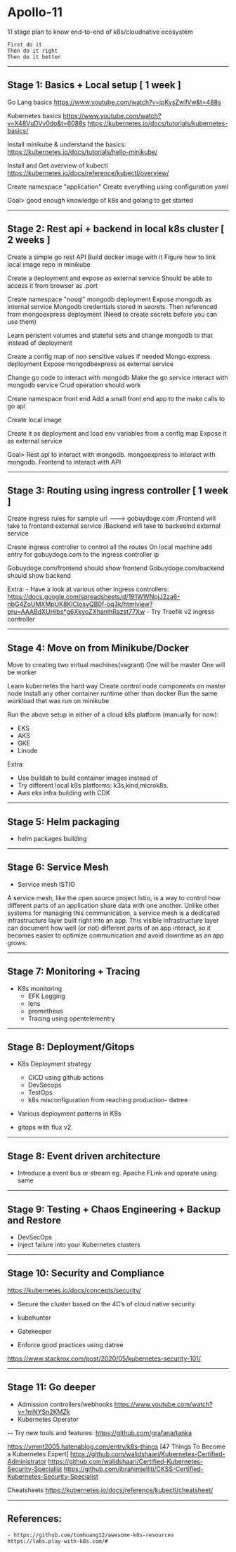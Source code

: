 # Apollo-11

11 stage plan to know end-to-end of k8s/cloudnative ecosystem

```
First do it
Then do it right
Then do it better
```

--------------------------------
Stage 1: Basics + Local setup [ 1 week ]
--------------------------------

Go Lang basics
https://www.youtube.com/watch?v=jpKysZwllVw&t=488s

Kubernetes basics
https://www.youtube.com/watch?v=X48VuDVv0do&t=6088s
https://kubernetes.io/docs/tutorials/kubernetes-basics/

Install minikube & understand the basics:
https://kubernetes.io/docs/tutorials/hello-minikube/

Install and Get overview of kubectl
https://kubernetes.io/docs/reference/kubectl/overview/

Create namespace "application"
Create everything using configuration yaml

Goal> good enough knowledge of k8s and golang to get started

--------------------------------
Stage 2: Rest api + backend in local k8s cluster [ 2 weeks ]
--------------------------------

Create a simple go rest API
Build docker image with it
Figure how to link local image repo in minikube 

Create a deployment and expose as external service
Should be able to access it from browser as <externalip>.port

Create namespace "nosql"
mongodb deployment
Expose mongodb as internal service
Mongodb credentials stored in secrets.
Then referenced from mongoexpress deployment
(Need to create secrets before you can use them)

Learn peristent volumes and stateful sets and change mongodb to that instead of deployment

Create a config map of non sensitive values if needed
Mongo express deployment
Expose mongodbexpress as external service

Change go code to interact with mongodb
Make the go service interact with mongodb service
Crud operation should work 


Create namespace front end
Add a small front end app to the make calls to go api

Create local image

Create it as deployment and load env variables from a config map
Expose it as external service


Goal> Rest api to interact with mongodb. mongoexpress to interact with mongodb. Frontend to interact with API

--------------------------------
Stage 3: Routing using ingress controller [ 1 week ]
--------------------------------

Create ingress rules for sample url ---> gobuydoge.com
/Frontend will take to frontend external service
/Backend will take to backeelnd external service


Create ingress controller to control all the routes
On local machine add entry for gobuydoge.com to the ingress controller ip

Gobuydoge.com/frontend should show frontend
Gobuydoge.com/backend should show backend


Extra:
	- Have a look at various other ingress controllers: https://docs.google.com/spreadsheets/d/191WWNpjJ2za6-nbG4ZoUMXMpUK8KlCIosvQB0f-oq3k/htmlview?pru=AAABdXUHlbs*g6XkyoZXhanlhRazst77Xw
	- Try Traefik v2 ingress controller


--------------------------------
Stage 4: Move on from Minikube/Docker
--------------------------------

Move to creating two virtual machines(vagrant)
One will be master
One will be worker


Learn kubernetes the hard way
Create control node components on master node
Install any other container runtime other than docker
Run the same workload that was run on minikube

Run the above setup in either of a cloud k8s platform (manually for now):
- EKS
- AKS
- GKE
- Linode


Extra: 
- Use buildah to build container images instead of 
- Try different local k8s platforms: k3s,kind,microk8s.
- Aws eks infra building with CDK

--------------------------------
Stage 5: Helm packaging
--------------------------------


- helm packages building


--------------------------------
Stage 6: Service Mesh
--------------------------------
- Service mesh ISTIO

A service mesh, like the open source project Istio, is a way to control how different parts of an application share data with one another. Unlike other systems for managing this communication, a service mesh is a dedicated infrastructure layer built right into an app. This visible infrastructure layer can document how well (or not) different parts of an app interact, so it becomes easier to optimize communication and avoid downtime as an app grows.

--------------------------------
Stage 7: Monitoring + Tracing
--------------------------------

- K8s monitoring
	- EFK Logging
	- lens
	- prometheus
	- Tracing using opentelementry


--------------------------------
Stage 8: Deployment/Gitops
--------------------------------

- K8s Deployment strategy
	- CICD using github actions
	- DevSecops
	- TestOps
	- k8s misconfiguration from reaching production- datree 

- Various deployment patterns in K8s
- gitops with flux v2

--------------------------------
Stage 8: Event driven architecture
--------------------------------

- Introduce a event bus or stream eg. Apache FLink and operate using same


--------------------------------
Stage 9: Testing + Chaos Engineering + Backup and Restore
-------------------------------- 

- DevSecOps
- inject failure into your Kubernetes clusters

--------------------------------
Stage 10: Security and Compliance
--------------------------------

https://kubernetes.io/docs/concepts/security/

- Secure the cluster based on the 4C’s of cloud native security
- kubehunter
- Gatekeeper

- Enforce good practices using datree

https://www.stackrox.com/post/2020/05/kubernetes-security-101/

--------------------------------
Stage 11: Go deeper
--------------------------------

- Admission controllers/webhooks https://www.youtube.com/watch?v=1mNYSn2KMZk
- Kubernetes Operator


-- Try new tools and features:
	https://github.com/grafana/tanka

https://ymmt2005.hatenablog.com/entry/k8s-things [47 Things To Become a Kubernetes Expert]
https://github.com/walidshaari/Kubernetes-Certified-Administrator
https://github.com/walidshaari/Certified-Kubernetes-Security-Specialist
https://github.com/ibrahimjelliti/CKSS-Certified-Kubernetes-Security-Specialist

Cheatsheets
https://kubernetes.io/docs/reference/kubectl/cheatsheet/


--------------------------------
References:
--------------------------------

	- https://github.com/tomhuang12/awesome-k8s-resources
	https://labs.play-with-k8s.com/#

